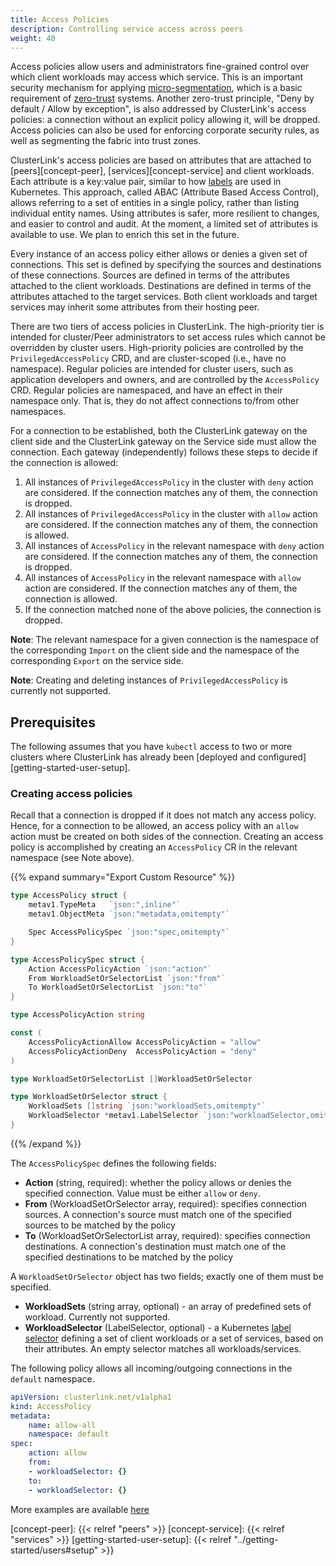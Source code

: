 ```yaml
---
title: Access Policies
description: Controlling service access across peers
weight: 40
---
```


Access policies allow users and administrators fine-grained control over which client workloads may access which service.
This is an important security mechanism for applying [micro-segmentation](https://en.wikipedia.org/wiki/Microsegmentation_(network_security)),
which is a basic requirement of [zero-trust](https://en.wikipedia.org/wiki/Zero_trust_security_model) systems.
Another zero-trust principle, "Deny by default / Allow by exception", is also addressed by ClusterLink's access policies:
a connection without an explicit policy allowing it, will be dropped.
Access policies can also be used for enforcing corporate security rules, as well as segmenting the fabric into trust zones.

ClusterLink's access policies are based on attributes that are attached to [peers][concept-peer],
[services][concept-service] and client workloads.
Each attribute is a key:value pair, similar to how [labels](https://kubernetes.io/docs/concepts/overview/working-with-objects/labels/) are used in Kubernetes.
This approach, called ABAC (Attribute Based Access Control), allows referring to a set of entities in a single policy,
rather than listing individual entity names. Using attributes is safer, more resilient to changes, and easier to control and audit. At the moment, a limited set of attributes is available to use. We plan to enrich this set in the future.

Every instance of an access policy either allows or denies a given set of connections.
This set is defined by specifying the sources and destinations of these connections.
Sources are defined in terms of the attributes attached to the client workloads.
Destinations are defined in terms of the attributes attached to the target services.
Both client workloads and target services may inherit some attributes from their hosting peer.

There are two tiers of access policies in ClusterLink. The high-priority tier is intended for cluster/Peer administrators 
to set access rules which cannot be overridden by cluster users.
High-priority policies are controlled by the `PrivilegedAccessPolicy` CRD, and are cluster-scoped (i.e., have no namespace).
Regular policies are intended for cluster users, such as application developers and owners, and are controlled by the `AccessPolicy` CRD. Regular policies are
namespaced, and have an effect in their namespace only. That is, they do not affect connections to/from other namespaces.

For a connection to be established, both the ClusterLink gateway on the client side and the ClusterLink gateway
on the Service side must allow the connection. Each gateway (independently) follows these steps to decide if the connection is allowed:

1. All instances of `PrivilegedAccessPolicy` in the cluster with `deny` action are considered. If the connection matches any of them, the connection is dropped.
1. All instances of `PrivilegedAccessPolicy` in the cluster with `allow` action are considered. If the connection matches any of them, the connection is allowed.
1. All instances of `AccessPolicy` in the relevant namespace with `deny` action are considered. If the connection matches any of them, the connection is dropped.
1. All instances of `AccessPolicy` in the relevant namespace with `allow` action are considered. If the connection matches any of them, the connection is allowed.
1. If the connection matched none of the above policies, the connection is dropped.

**Note**: The relevant namespace for a given connection is the namespace of the corresponding `Import` on the client side
and the namespace of the corresponding `Export` on the service side.

**Note**: Creating and deleting instances of `PrivilegedAccessPolicy` is currently not supported.

## Prerequisites

The following assumes that you have `kubectl` access to two or more clusters where ClusterLink
 has already been [deployed and configured][getting-started-user-setup].

### Creating access policies

Recall that a connection is dropped if it does not match any access policy.
Hence, for a connection to be allowed, an access policy with an `allow` action must be created on both sides of the connection.
Creating an access policy is accomplished by creating an `AccessPolicy` CR in the relevant namespace (see Note above).

{{% expand summary="Export Custom Resource" %}}

```go
type AccessPolicy struct {
    metav1.TypeMeta   `json:",inline"`
    metav1.ObjectMeta `json:"metadata,omitempty"`

    Spec AccessPolicySpec `json:"spec,omitempty"`
}

type AccessPolicySpec struct {
    Action AccessPolicyAction `json:"action"`
    From WorkloadSetOrSelectorList `json:"from"`
    To WorkloadSetOrSelectorList `json:"to"`
}

type AccessPolicyAction string

const (
    AccessPolicyActionAllow AccessPolicyAction = "allow"
    AccessPolicyActionDeny  AccessPolicyAction = "deny"
)

type WorkloadSetOrSelectorList []WorkloadSetOrSelector

type WorkloadSetOrSelector struct {
    WorkloadSets []string `json:"workloadSets,omitempty"`
    WorkloadSelector *metav1.LabelSelector `json:"workloadSelector,omitempty"`
}
```

{{% /expand %}}

The `AccessPolicySpec` defines the following fields:

- **Action** (string, required): whether the policy allows or denies the specified connection. Value must be either `allow` or `deny`.
- **From** (WorkloadSetOrSelector array, required): specifies connection sources. A connection's source must match one of the specified sources to be matched by the policy
- **To** (WorkloadSetOrSelectorList array, required): specifies connection destinations. A connection's destination must match one of the specified destinations to be matched by the policy

A `WorkloadSetOrSelector` object has two fields; exactly one of them must be specified.

- **WorkloadSets** (string array, optional) - an array of predefined sets of workload. Currently not supported.
- **WorkloadSelector** (LabelSelector, optional) - a Kubernetes [label selector](https://kubernetes.io/docs/reference/generated/kubernetes-api/v1.27/#labelselector-v1-meta) defining a set of client workloads or a set of services, based on their
attributes. An empty selector matches all workloads/services.

The following policy allows all incoming/outgoing connections in the `default` namespace.

```yaml
apiVersion: clusterlink.net/v1alpha1
kind: AccessPolicy
metadata:
    name: allow-all
    namespace: default
spec: 
    action: allow
    from:
    - workloadSelector: {}
    to: 
    - workloadSelector: {}
```

More examples are available [here](https://github.com/clusterlink-net/clusterlink/tree/v0.1.0/pkg/policyengine/examples)

[concept-peer]: {{< relref "peers" >}}
[concept-service]: {{< relref "services" >}}
[getting-started-user-setup]: {{< relref "../getting-started/users#setup" >}}
